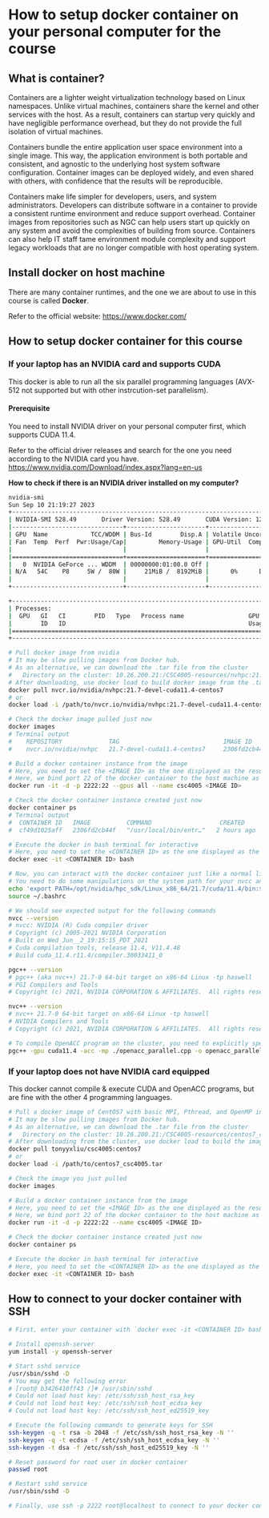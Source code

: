# How to setup docker container on your personal computer for the course

## What is container?

Containers are a lighter weight virtualization technology based on Linux namespaces. Unlike virtual machines, containers share the kernel and other services with the host. As a result, containers can startup very quickly and have negligible performance overhead, but they do not provide the full isolation of virtual machines.

Containers bundle the entire application user space environment into a single image. This way, the application environment is both portable and consistent, and agnostic to the underlying host system software configuration. Container images can be deployed widely, and even shared with others, with confidence that the results will be reproducible.

Containers make life simpler for developers, users, and system administrators. Developers can distribute software in a container to provide a consistent runtime environment and reduce support overhead. Container images from repositories such as NGC can help users start up quickly on any system and avoid the complexities of building from source. Containers can also help IT staff tame environment module complexity and support legacy workloads that are no longer compatible with host operating system.

## Install docker on host machine

There are many container runtimes, and the one we are about to use in this course is called **Docker**.

Refer to the official website: https://www.docker.com/

## How to setup docker container for this course

### If your laptop has an NVIDIA card and supports CUDA

This docker is able to run all the six parallel programming languages (AVX-512 not supported but with other instrcution-set parallelism).

#### Prerequisite

You need to install NVIDIA driver on your personal computer first, which supports CUDA 11.4.

Refer to the official driver releases and search for the one you need according to the NVIDIA card you have.
https://www.nvidia.com/Download/index.aspx?lang=en-us


**How to check if there is an NVIDIA driver installed on my computer?**

```bash
nvidia-smi
Sun Sep 10 21:19:27 2023
+-----------------------------------------------------------------------------+
| NVIDIA-SMI 528.49       Driver Version: 528.49       CUDA Version: 12.0     |
|-------------------------------+----------------------+----------------------+
| GPU  Name            TCC/WDDM | Bus-Id        Disp.A | Volatile Uncorr. ECC |
| Fan  Temp  Perf  Pwr:Usage/Cap|         Memory-Usage | GPU-Util  Compute M. |
|                               |                      |               MIG M. |
|===============================+======================+======================|
|   0  NVIDIA GeForce ... WDDM  | 00000000:01:00.0 Off |                  N/A |
| N/A   54C    P8     5W /  80W |     21MiB /  8192MiB |      0%      Default |
|                               |                      |                  N/A |
+-------------------------------+----------------------+----------------------+

+-----------------------------------------------------------------------------+
| Processes:                                                                  |
|  GPU   GI   CI        PID   Type   Process name                  GPU Memory |
|        ID   ID                                                   Usage      |
|=============================================================================|
+-----------------------------------------------------------------------------+
```

```bash
# Pull docker image from nvidia
# It may be slow pulling images from Docker hub.
# As an alternative, we can download the .tar file from the cluster
#   Directory on the cluster: 10.26.200.21:/CSC4005-resources/nvhpc:21.7-devel-cuda11.4-centos7.tar
# After downloading, use docker load to build docker image from the .tar file
docker pull nvcr.io/nvidia/nvhpc:21.7-devel-cuda11.4-centos7
# or
docker load -i /path/to/nvcr.io/nvidia/nvhpc:21.7-devel-cuda11.4-centos7.tar

# Check the docker image pulled just now
docker images
# Terminal output
#    REPOSITORY             TAG                             IMAGE ID       CREATED       SIZE
#    nvcr.io/nvidia/nvhpc   21.7-devel-cuda11.4-centos7     2306fd2cb44f   2 years ago   9.62GB

# Build a docker container instance from the image
# Here, you need to set the <IMAGE ID> as the one displayed as the result of `docker images`, 2306fd2cb44f in this case
# Here, we bind port 22 of the docker container to the host machine as port 2222, so that we can SSH to the container through port 2222
docker run -it -d -p 2222:22 --gpus all --name csc4005 <IMAGE ID>

# Check the docker container instance created just now
docker container ps
# Terminal output
#  CONTAINER ID   IMAGE          COMMAND                   CREATED             STATUS             PORTS                  NAMES
#  cf49d1025aff   2306fd2cb44f   "/usr/local/bin/entr…"   2 hours ago         Up 2 hours         0.0.0.0:2222->22/tcp   csc4005

# Execute the docker in bash terminal for interactive
# Here, you need to set the <CONTAINER ID> as the one displayed as the result of `docker container ps`, cf49d1025aff in this case
docker exec -it <CONTAINER ID> bash

# Now, you can interact with the docker container just like a normal linux machine.
# You need to do some manipulations on the system path for your nvcc and pgc++ to work as expected
echo 'export PATH=/opt/nvidia/hpc_sdk/Linux_x86_64/21.7/cuda/11.4/bin:$PATH' >> ~/.bashrc
source ~/.bashrc

# We should see expected output for the following commands
nvcc --version
# nvcc: NVIDIA (R) Cuda compiler driver
# Copyright (c) 2005-2021 NVIDIA Corporation    
# Built on Wed_Jun__2_19:15:15_PDT_2021
# Cuda compilation tools, release 11.4, V11.4.48
# Build cuda_11.4.r11.4/compiler.30033411_0     

pgc++ --version
# pgc++ (aka nvc++) 21.7-0 64-bit target on x86-64 Linux -tp haswell 
# PGI Compilers and Tools
# Copyright (c) 2021, NVIDIA CORPORATION & AFFILIATES.  All rights reserved.

nvc++ --version
# nvc++ 21.7-0 64-bit target on x86-64 Linux -tp haswell
# NVIDIA Compilers and Tools
# Copyright (c) 2021, NVIDIA CORPORATION & AFFILIATES.  All rights reserved.

# To compile OpenACC program on the cluster, you need to explicitly specify the CUDA version
pgc++ -gpu cuda11.4 -acc -mp ./openacc_parallel.cpp -o openacc_parallel
```

### If your laptop does not have NVIDIA card equipped

This docker cannot compile & execute CUDA and OpenACC programs, but are fine with the other 4 programming languages.

```bash
# Pull a docker image of CentOS7 with basic MPI, Pthread, and OpenMP installed
# It may be slow pulling images from Docker hub.
# As an alternative, we can download the .tar file from the cluster
#   Directory on the cluster: 10.26.200.21:/CSC4005-resources/centos7_csc4005.tar
# After downloading from the cluster, use docker load to build the image
docker pull tonyyxliu/csc4005:centos7
# or
docker load -i /path/to/centos7_csc4005.tar

# Check the image you just pulled
docker images

# Build a docker container instance from the image
# Here, you need to set the <IMAGE ID> as the one displayed as the result of `docker images`, 2306fd2cb44f in this case
# Here, we bind port 22 of the docker container to the host machine as port 2222, so that we can SSH to the container through port 2222
docker run -it -d -p 2222:22 --name csc4005 <IMAGE ID>

# Check the docker container instance created just now
docker container ps

# Execute the docker in bash terminal for interactive
# Here, you need to set the <CONTAINER ID> as the one displayed as the result of `docker container ps`, cf49d1025aff in this case
docker exec -it <CONTAINER ID> bash
```

## How to connect to your docker container with SSH

```bash
# First, enter your container with `docker exec -it <CONTAINER ID> bash`

# Install openssh-server
yum install -y openssh-server

# Start sshd service
/usr/sbin/sshd -D
# You may get the following error
# [root@ b3426410ff43 /]# /usr/sbin/sshd
# Could not load host key: /etc/ssh/ssh_host_rsa_key
# Could not load host key: /etc/ssh/ssh_host_ecdsa_key
# Could not load host key: /etc/ssh/ssh_host_ed25519_key

# Execute the following commands to generate keys for SSH
ssh-keygen -q -t rsa -b 2048 -f /etc/ssh/ssh_host_rsa_key -N ''
ssh-keygen -q -t ecdsa -f /etc/ssh/ssh_host_ecdsa_key -N ''
ssh-keygen -t dsa -f /etc/ssh/ssh_host_ed25519_key -N ''

# Reset password for root user in docker container
passwd root

# Restart sshd service
/usr/sbin/sshd -D

# Finally, use ssh -p 2222 root@localhost to connect to your docker container
```
